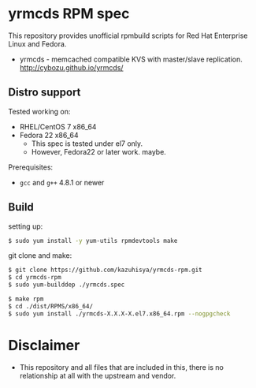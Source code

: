 #  yrmcds RPM spec

This repository provides unofficial rpmbuild scripts for Red Hat Enterprise Linux and Fedora.

- yrmcds - memcached compatible KVS with master/slave replication. http://cybozu.github.io/yrmcds/


## Distro support

Tested working on:

- RHEL/CentOS 7 x86_64
- Fedora 22 x86_64
    - This spec is tested under el7 only.
    - However, Fedora22 or later work. maybe.



Prerequisites:

- `gcc` and `g++` 4.8.1 or newer


## Build

setting up:

```bash
$ sudo yum install -y yum-utils rpmdevtools make
```

git clone and make:

```bash
$ git clone https://github.com/kazuhisya/yrmcds-rpm.git
$ cd yrmcds-rpm
$ sudo yum-builddep ./yrmcds.spec
```



```bash
$ make rpm
$ cd ./dist/RPMS/x86_64/
$ sudo yum install ./yrmcds-X.X.X-X.el7.x86_64.rpm --nogpgcheck
```

# Disclaimer

- This repository and all files that are included in this, there is no relationship at all with the upstream and vendor.